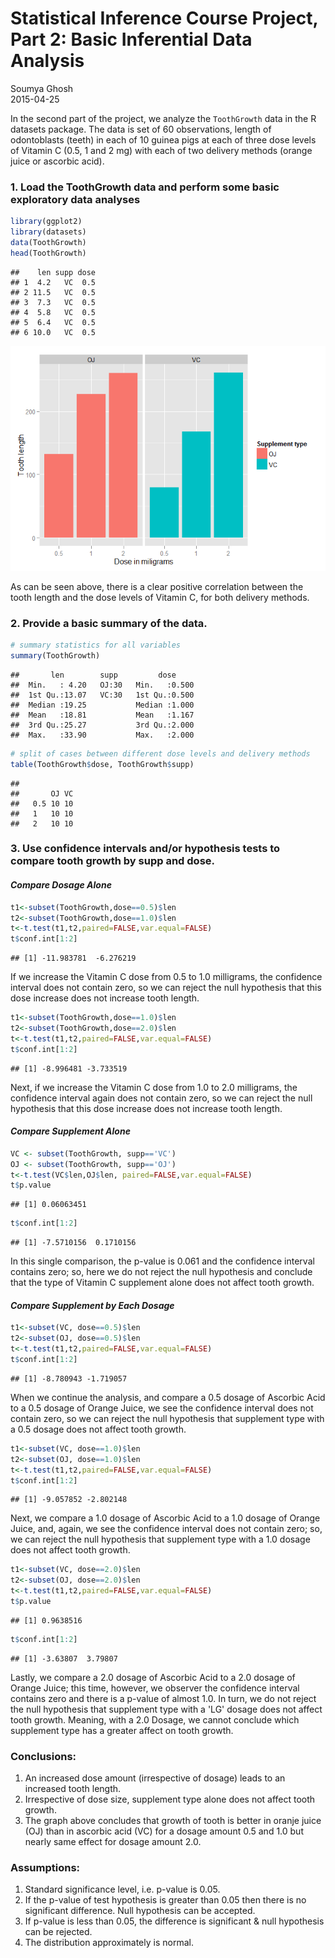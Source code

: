 # Statistical Inference Course Project, Part 2: Basic Inferential Data Analysis
Soumya Ghosh  
2015-04-25  

In the second part of the project, we analyze the `ToothGrowth` data in the R
datasets package. The data is set of 60 observations, length of odontoblasts
(teeth) in each of 10 guinea pigs at each of three dose levels of Vitamin C
(0.5, 1 and 2 mg) with each of two delivery methods (orange juice or ascorbic
acid).

### 1. Load the ToothGrowth data and perform some basic exploratory data analyses 

```r
library(ggplot2)
library(datasets)
data(ToothGrowth)
head(ToothGrowth)
```

```
##    len supp dose
## 1  4.2   VC  0.5
## 2 11.5   VC  0.5
## 3  7.3   VC  0.5
## 4  5.8   VC  0.5
## 5  6.4   VC  0.5
## 6 10.0   VC  0.5
```

![](Stat_Inference_course_project_2_files/figure-html/unnamed-chunk-2-1.png) 

As can be seen above, there is a clear positive correlation between the tooth length and the dose levels of Vitamin C, for both delivery methods.

### 2. Provide a basic summary of the data.  
  

```r
# summary statistics for all variables
summary(ToothGrowth)
```

```
##       len        supp         dose      
##  Min.   : 4.20   OJ:30   Min.   :0.500  
##  1st Qu.:13.07   VC:30   1st Qu.:0.500  
##  Median :19.25           Median :1.000  
##  Mean   :18.81           Mean   :1.167  
##  3rd Qu.:25.27           3rd Qu.:2.000  
##  Max.   :33.90           Max.   :2.000
```

```r
# split of cases between different dose levels and delivery methods
table(ToothGrowth$dose, ToothGrowth$supp)
```

```
##      
##       OJ VC
##   0.5 10 10
##   1   10 10
##   2   10 10
```

### 3. Use confidence intervals and/or hypothesis tests to compare tooth growth by supp and dose.
#### *Compare Dosage Alone*

```r
t1<-subset(ToothGrowth,dose==0.5)$len
t2<-subset(ToothGrowth,dose==1.0)$len
t<-t.test(t1,t2,paired=FALSE,var.equal=FALSE)
t$conf.int[1:2]
```

```
## [1] -11.983781  -6.276219
```
If we increase the Vitamin C dose from 0.5 to 1.0 milligrams, the confidence interval does not contain zero, so we can reject the null hypothesis that this dose increase does not increase tooth length.


```r
t1<-subset(ToothGrowth,dose==1.0)$len
t2<-subset(ToothGrowth,dose==2.0)$len
t<-t.test(t1,t2,paired=FALSE,var.equal=FALSE)
t$conf.int[1:2]
```

```
## [1] -8.996481 -3.733519
```
Next, if we increase the Vitamin C dose from 1.0 to 2.0 milligrams, the confidence interval again does not contain zero, so we can reject the null hypothesis that this dose increase does not increase tooth length.

#### *Compare Supplement Alone*

```r
VC <- subset(ToothGrowth, supp=='VC')
OJ <- subset(ToothGrowth, supp=='OJ')
t<-t.test(VC$len,OJ$len, paired=FALSE,var.equal=FALSE)
t$p.value
```

```
## [1] 0.06063451
```

```r
t$conf.int[1:2]
```

```
## [1] -7.5710156  0.1710156
```
In this single comparison, the p-value is 0.061 and the confidence interval contains zero; so, here we do not reject the null hypothesis and conclude that the type of Vitamin C supplement alone does not affect tooth growth.
  
#### *Compare Supplement by Each Dosage*

```r
t1<-subset(VC, dose==0.5)$len
t2<-subset(OJ, dose==0.5)$len
t<-t.test(t1,t2,paired=FALSE,var.equal=FALSE)
t$conf.int[1:2]
```

```
## [1] -8.780943 -1.719057
```
When we continue the analysis, and compare a 0.5 dosage of Ascorbic Acid to a 0.5 dosage of Orange Juice, we see the confidence interval does not contain zero, so we can reject the null hypothesis that supplement type with a 0.5 dosage does not affect tooth growth.
  
     


```r
t1<-subset(VC, dose==1.0)$len
t2<-subset(OJ, dose==1.0)$len
t<-t.test(t1,t2,paired=FALSE,var.equal=FALSE)
t$conf.int[1:2]
```

```
## [1] -9.057852 -2.802148
```
Next, we compare a 1.0 dosage of Ascorbic Acid to a 1.0 dosage of Orange Juice, and, again, we see the confidence interval does not contain zero; so, we can reject the null hypothesis that supplement type with a 1.0 dosage does not affect tooth growth.
  
    

```r
t1<-subset(VC, dose==2.0)$len
t2<-subset(OJ, dose==2.0)$len
t<-t.test(t1,t2,paired=FALSE,var.equal=FALSE)
t$p.value
```

```
## [1] 0.9638516
```

```r
t$conf.int[1:2]
```

```
## [1] -3.63807  3.79807
```
Lastly, we compare a 2.0 dosage of Ascorbic Acid to a 2.0 dosage of Orange Juice; this time, however, we observer the confidence interval contains zero and there is a p-value of almost 1.0.  In turn, we do not reject the null hypothesis that supplement type with a 'LG' dosage does not affect tooth growth.  Meaning, with a 2.0 Dosage, we cannot conclude which supplement type has a greater affect on tooth growth.
  
    
### Conclusions:
1. An increased dose amount (irrespective of dosage) leads to an increased tooth length.
2. Irrespective of dose size, supplement type alone does not affect tooth growth.
3. The graph above concludes that growth of tooth is better in oranje juice (OJ) than in ascorbic acid (VC) for a dosage amount 0.5 and 1.0 but nearly same effect for dosage amount 2.0.
  
### Assumptions:
1. Standard significance level, i.e. p-value is 0.05.
2. If the p-value of test hypothesis is greater than 0.05 then there is no significant difference. Null hypothesis can be accepted.
3. If p-value is less than 0.05, the difference is significant & null hypothesis can be rejected.
4. The distribution approximately is normal.
